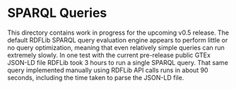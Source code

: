 
# SPARQL Queries

This directory contains work in progress for the upcoming v0.5 release. The default RDFLib SPARQL query
evaluation engine appears to perform little or no query optimization, meaning that even relatively simple
queries can run extremely slowly. In one test with the current pre-release public GTEx JSON-LD file 
RDFLib took 3 hours to run a single SPARQL query. That same query implemented manually using RDFLib API
calls runs in about 90 seconds, including the time taken to parse the JSON-LD file.
